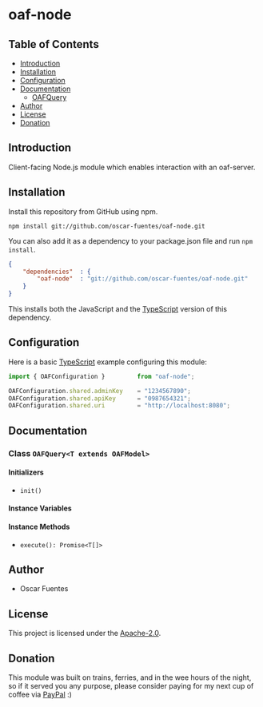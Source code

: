 # oaf-node

## Table of Contents

* [Introduction](#introduction)
* [Installation](#installation)
* [Configuration](#configuration)
* [Documentation](#documentation)
    * [OAFQuery](#class-oafquery)
* [Author](#author)
* [License](#license)
* [Donation](#donation)

## Introduction

Client-facing Node.js module which enables interaction with an oaf-server.

## Installation

Install this repository from GitHub using npm.

```shell
npm install git://github.com/oscar-fuentes/oaf-node.git
```

You can also add it as a dependency to your package.json file and run `npm install`.

```json
{
    "dependencies"  : {
        "oaf-node"  : "git://github.com/oscar-fuentes/oaf-node.git"
    }
}
```

This installs both the JavaScript and the [TypeScript][TypeScript] version of this dependency.

## Configuration

Here is a basic [TypeScript][TypeScript] example configuring this module:

```typescript
import { OAFConfiguration }         from "oaf-node";

OAFConfiguration.shared.adminKey    = "1234567890";
OAFConfiguration.shared.apiKey      = "0987654321";
OAFConfiguration.shared.uri         = "http://localhost:8080";
```

## Documentation

### Class `OAFQuery<T extends OAFModel>`

#### Initializers

* `init()`

#### Instance Variables

#### Instance Methods

* `execute(): Promise<T[]>`

## Author

* Oscar Fuentes

## License

This project is licensed under the [Apache-2.0](LICENSE).

## Donation

This module was built on trains, ferries, and in the wee hours of the night, so if it served you any purpose, please consider paying for my next cup of coffee via [PayPal][PayPal] :)

[TypeScript]: https://www.typescriptlang.org/
[PayPal]: https://www.paypal.me/oscarfuentes/1
